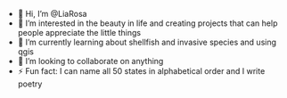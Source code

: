 - 👋 Hi, I’m @LiaRosa
- 👀 I’m interested in the beauty in life and creating projects that can help people appreciate the little things
- 🌱 I’m currently learning about shellfish and invasive species and using qgis
- 💞️ I’m looking to collaborate on anything 
- ⚡ Fun fact: I can name all 50 states in alphabetical order and I write poetry

<!---
LiaRosa/LiaRosa is a ✨ special ✨ repository because its `README.md` (this file) appears on your GitHub profile.
You can click the Preview link to take a look at your changes.
--->
